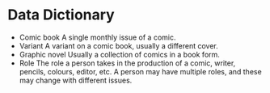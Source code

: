 # Data Dictionary

*   Comic book
    A single monthly issue of a comic.
*   Variant
    A variant on a comic book, usually a different cover.
*   Graphic novel
    Usually a collection of comics in a book form.
*   Role
    The role a person takes in the production of a comic, writer,
    pencils, colours, editor, etc. A person may have multiple roles,
    and these may change with different issues.
